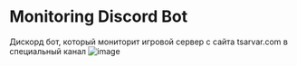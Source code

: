 # Monitoring Discord Bot
Дискорд бот, который мониторит игровой сервер с сайта tsarvar.com в специальный канал
![image](https://github.com/user-attachments/assets/efc1a122-cd48-48b7-8c1b-3cb35cbb9436)
